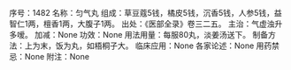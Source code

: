 序号：1482
名称：匀气丸
组成：草豆蔻5钱，橘皮5钱，沉香5钱，人参5钱，益智仁1两，檀香1两，大腹子1两。
出处：《医部全录》卷三二五。
主治：气虚浊升多嗳。
加减：None
功效：None
用法用量：每服80丸，淡姜汤送下。
制备方法：上为末，饭为丸，如梧桐子大。
临床应用：None
各家论述：None
用药禁忌：None
附注：None

